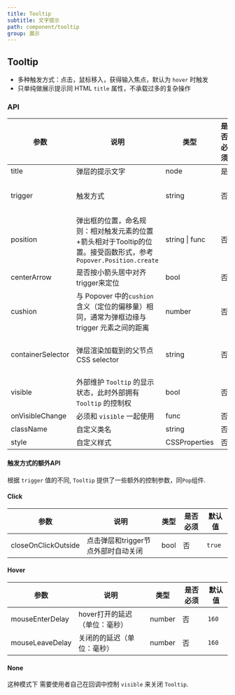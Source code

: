 ```yaml
---
title: Tooltip
subtitle: 文字提示
path: component/tooltip
group: 展示
---
```


## Tooltip
- 多种触发方式：点击，鼠标移入，获得输入焦点，默认为 `hover` 时触发
- 只单纯做展示提示同 HTML `title` 属性，不承载过多的复杂操作

### API

| 参数        |   说明       | 类型     | 是否必须    | 默认值      | 备选值     |
| ------------| ----------- | -------- | ---------- | ---------- | ---------- |
| title | 弹层的提示文字 | node | 是 | | |
| trigger | 触发方式 | string | 否 | `'hover'` | `'click'`, `'hover'`, `'focus'`, `'none'` |
| position | 弹出框的位置，命名规则：相对触发元素的位置+箭头相对于Tooltip的位置。接受函数形式，参考 `Popover.Position.create` | string \| func | 否 | `'top-center'` |  |
| centerArrow | 是否按小箭头居中对齐trigger来定位 | bool | 否 | `false` |  |
| cushion | 与 Popover 中的`cushion`含义（定位的偏移量）相同，通常为弹框边缘与 trigger 元素之间的距离 | number | 否 | `10` |  |
| containerSelector | 弹层渲染加载到的父节点CSS selector | string | 否 | `'body'` | 所有合法的CSS selector |
| visible | 外部维护 `Tooltip` 的显示状态，此时外部拥有 `Tooltip` 的控制权 | bool | 否 |  | |
| onVisibleChange | 必须和 `visible` 一起使用 | func | 否 | | |
| className | 自定义类名 | string | 否 | `''` |  |
| style | 自定义样式 | CSSProperties | 否 |  |  |

#### 触发方式的额外API

根据 `trigger` 值的不同, `Tooltip` 提供了一些额外的控制参数，同`Pop`组件.

#### Click

| 参数 | 说明 | 类型 | 是否必须 | 默认值 |
|------|------|------|--------|-------|
| closeOnClickOutside | 点击弹层和trigger节点外部时自动关闭 | bool | 否 | `true` |

#### Hover

| 参数 | 说明 | 类型 | 是否必须 | 默认值 |
|------|------|------|--------|-------|
| mouseEnterDelay | hover打开的延迟（单位：毫秒） | number | 否 | `160` |
| mouseLeaveDelay | 关闭的的延迟（单位：毫秒） | number | 否 | `160` |

#### None

这种模式下 需要使用者自己在回调中控制 `visible` 来关闭 `Tooltip`.
